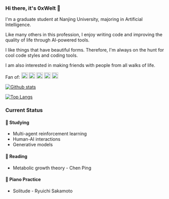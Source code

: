 ### Hi there, it's 0xWelt 👋

I'm a graduate student at Nanjing University, majoring in Artificial Intelligence.

Like many others in this profession, I enjoy writing code and improving the quality of life through AI-powered tools.

I like things that have beautiful forms. Therefore, I'm always on the hunt for cool code styles and coding tools.

I am also interested in making friends with people from all walks of life.

Fan of:  <img height="20" src="https://cdn.jsdelivr.net/npm/simple-icons@v3/icons/notion.svg" /> <img height="20" src="https://cdn.jsdelivr.net/npm/simple-icons@v3/icons/visualstudiocode.svg" /> <img height="20" src="https://cdn.jsdelivr.net/npm/simple-icons@v3/icons/python.svg" /> <img height="20" src="https://cdn.jsdelivr.net/npm/simple-icons@v3/icons/pytorch.svg" /> <img height="20" src="https://cdn.jsdelivr.net/npm/simple-icons@v3/icons/openai.svg" /> 

[![Github stats](https://github-readme-stats.vercel.app/api?username=0xWelt&show_icons=true&count_private=True&bg_color=30,e96443,904e95&title_color=fff&text_color=fff)](https://github.com/anuraghazra/github-readme-stats)

[![Top Langs](https://github-readme-stats.vercel.app/api/top-langs/?username=0xWelt&langs_count=8)](https://github.com/anuraghazra/github-readme-stats)

### Current Status

#### 🌱 Studying <!-- :seedling: -->

- Multi-agent reinforcement learning
- Human-AI interactions
- Generative models


#### 📘 Reading <!-- :blue_book: -->
- Metabolic growth theory - Chen Ping

#### 🎹 Piano Practice <!-- :music_keyboard: -->
- Solitude - Ryuichi Sakamoto

<!--
**0xWelt/0xWelt** is a ✨ _special_ ✨ repository because its `README.md` (this file) appears on your GitHub profile.

Here are some ideas to get you started:

- 🔭 I’m currently working on ...
- 🌱 I’m currently learning ...
- 👯 I’m looking to collaborate on ...
- 🤔 I’m looking for help with ...
- 💬 Ask me about ...
- 📫 How to reach me: ...
- 😄 Pronouns: ...
- ⚡ Fun fact: ...
-->
